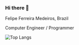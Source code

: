 ### Hi there 👋

Felipe Ferreira Medeiros, Brazil

Computer Engineer / Programmer

![Top Langs](https://github-readme-stats.vercel.app/api/top-langs/?username=ffmedeiros2&layout=compact)


<!--
**ffmedeiros2/ffmedeiros2** is a ✨ _special_ ✨ repository because its `README.md` (this file) appears on your GitHub profile.

Here are some ideas to get you started:

- 🔭 I’m currently working on ...
- 🌱 I’m currently learning ...
- 👯 I’m looking to collaborate on ...
- 🤔 I’m looking for help with ...
- 💬 Ask me about ...
- 📫 How to reach me: ...
- 😄 Pronouns: ...
- ⚡ Fun fact: ...
-->
